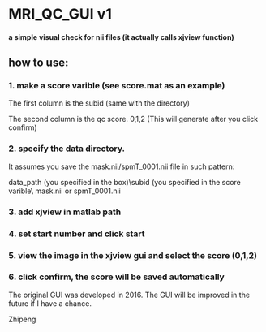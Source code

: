# MRI_QC_GUI v1
#### a simple visual check for nii files (it actually calls xjview function)

## how to use:
### 1. make a score varible (see score.mat as an example)
The first column is the subid (same with the directory)

The second column is the qc score. 0,1,2 (This will generate after you click confirm)

### 2. specify the data directory.
It assumes you save the mask.nii/spmT_0001.nii file in such pattern:

data_path (you specified in the box)\subid (you specified in the score varible\ mask.nii or spmT_0001.nii

### 3. add xjview in matlab path

### 4. set start number and click start

### 5. view the image in the xjview gui and select the score (0,1,2)

### 6. click confirm, the score will be saved automatically

The original GUI was developed in 2016.
The GUI will be improved in the future if I have a chance. 

Zhipeng
